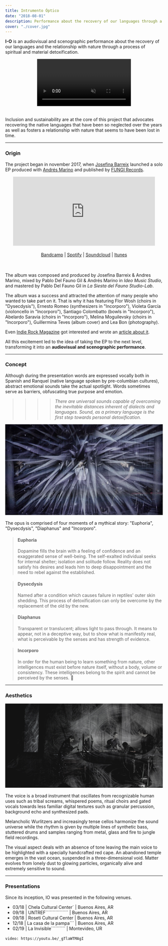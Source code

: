 ```yaml
---
title: Intrumento Óptico
date: "2018-08-01"
description: Performance about the recovery of our languages through a process of detoxification.
cover: "./cover.jpg"
---
```


**I-O** is an audiovisual and scenographic performance about the recovery of our languages and the relationship with nature through a process of spiritual and material detoxification.

<center>
  <video autoplay loop muted style="max-width:100%">
    <source src="./intro.webm" type="video/webm" />
    <source src="./intro.mp4" type="video/mp4" />
  </video>
</center>
<br>



Inclusion and sustainability are at the core of this project that advocates recovering the native languages ​​that have been so neglected over the years as well as fosters a relationship with nature that seems to have been lost in time.

---
### Origin


The project began in november 2017, when [Josefina Barreix]() launched a solo EP produced with [Andrés Marino]() and published by [FUNGI Records]().

<center>
<iframe style="border: 0; max-width: 700px;width: 90%; height: 220px;" src="https://bandcamp.com/EmbeddedPlayer/album=2520081075/size=large/bgcol=333333/linkcol=ffffff/artwork=small/transparent=true/" seamless></iframe>
</center>
<br>
<center><a href="https://fungirecords.bandcamp.com/album/instrumento-ptico">Bandcamp</a>
| <a href="https://open.spotify.com/album/3TxWEBQPKrpgCBArsjTbwU">Spotify</a>
| <a href="https://soundcloud.com/jsfnbrrx/sets/instrumento-optico">Soundcloud</a>
| <a href="https://itunes.apple.com/us/album/instrumento-%C3%B3ptico-single/1310744889">Itunes</a></center>
<br><br>


The album was composed and produced by Josefina Barreix & Andres Marino, mixed by Pablo Del Fauno Gil & Andrés Marino in *Ideo Music Studio*, and mastered by Pablo Del Fauno Gil in *La Siesta del Fauno Studio-Lab*.

The album was a success and attracted the attention of many people who wanted to take part on it. That is why it has featuring Flor Wosh (choirs in "Dysecdysis"), Ernesto Romeo (synthesizers in "Incorporo"), Violeta García (violoncello in "Incorporo"), Santiago Colombatto (bowls in "Incorporo"), Abelardo Saravia (choirs in "Incorporo"), Melina Moguilevsky (choirs in "Incorporo"), Guillermina Teves (album cover) and Lea Bon (photography).

Even [Indie Rock Magazine](http://www.indierockmag.com/) got interested and wrote an [article about it](http://www.indierockmag.com/article31854.html).

All this excitement led to the idea of ​​taking the EP to the next level, transforming it into an **audiovisual and scenographic performance**.


---
### Concept

Although during the presentation words are expressed vocally both in Spanish and Ranquel (native language spoken by pre-columbian cultures), abstract emotional sounds take the actual spotlight. Words sometimes serve as barriers, obfuscating true purpose and emotion.

>>>>*There are universal sounds capable of overcoming the inevitable distances inherent of dialects and languages. Sound, as a primary language is the first step towards personal detoxification.*


![](./iolive2.jpg)

The opus is comprised of four moments of a mythical story: "Euphoria", "Dysecdysis", "Diaphanus" and "Incorporo".

>#### Euphoria
>Dopamine fills the brain with a feeling of confidence and an exaggerated sense of well-being. The self-exalted individual seeks for internal shelter; isolation and solitude follow. Reality does not satisfy his desires and leads him to deep disappointment and the need to rebel against the established.

>#### Dysecdysis
>Named after a condition which causes failure in reptiles' outer skin shedding. This process of detoxification can only be overcome by the replacement of the old by the new.

>#### Diaphanus
>Transparent or translucent; allows light to pass through. It means to appear, not in a deceptive way, but to show what is manifestly real, what is perceivable by the senses and has strength of evidence.

>#### Incorporo
>In order for the human being to learn something from nature, other intelligences must exist before nature itself, without a body, volume or consistency. These intelligences belong to the spirit and cannot be perceived by the senses.

---
### Aesthetics

![](./iolive4.jpg)

The voice is a broad instrument that oscillates from recognizable human uses such as tribal screams, whispered poems, ritual choirs and gated vocals towards less familiar digital textures such as granular percussion, background echo and synthesized pads.

Melancholic Wurlitzers and increasingly tense cellos harmonize the sound universe while the rhythm is given by multiple lines of synthetic bass, stuttered drums and samples ranging from metal, glass and fire to jungle field recordings.

The visual aspect deals with an absence of tone leaving the main voice to be highlighted with a specially handcrafted red cape. An abandoned temple emerges in the vast ocean, suspended in a three-dimensional void.
Matter evolves from lonely dust to glowing particles, organically alive and extremely sensitive to sound.


---
### Presentations

Since its inception, IO was presented in the following venues.

* 03/18  | Chela Cultural Center´ | Buenos Aires, AR
* 09/18  | UNTREF´´´´´´´´´´´´´´´´ | Buenos Aires, AR
* 09/18  | Roseti Cultural Center | Buenos Aires, AR
* 12/18  | La casa de la pampa´´´ | Buenos Aires, AR
* 02/19  | La Invisible´´´´´´´´´´ | Montevideo, UR   


`video: https://youtu.be/_gTlaWTMAgI`
